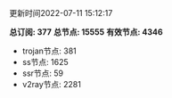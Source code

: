 更新时间2022-07-11 15:12:17

**总订阅: 377**
**总节点: 15555**
**有效节点: 4346**
- trojan节点: 381
- ss节点: 1625
- ssr节点: 59
- v2ray节点: 2281
